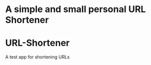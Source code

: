 A simple and small personal URL Shortener
=======
URL-Shortener
=============

A test app for shortening URLs
